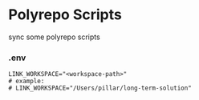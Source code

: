 # Polyrepo Scripts

sync some polyrepo scripts

### .env

```
LINK_WORKSPACE="<workspace-path>"
# example:
# LINK_WORKSPACE="/Users/pillar/long-term-solution"
```
